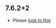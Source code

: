 ## 7.6.2+2

- Please [look to this]((https://dooboolab.github.io/flutter_sound/doc/book/CHANGELOG.html))
